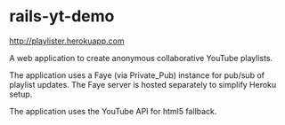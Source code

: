rails-yt-demo
=============
http://playlister.herokuapp.com

A web application to create anonymous collaborative YouTube playlists.

The application uses a Faye (via Private_Pub) instance for pub/sub of playlist updates.  The Faye server is hosted separately to simplify Heroku setup.

The application uses the YouTube API for html5 fallback.
